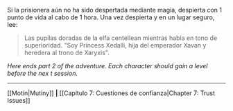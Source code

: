 Si la prisionera aún no ha sido despertada mediante magia, despierta con 1 punto de vida al cabo de 1 hora. Una vez despierta y en un lugar seguro, lee:  

> Las pupilas doradas de la elfa centellean mientras habla en tono de superioridad. "Soy Princess Xedalli, hija del emperador Xavan y heredera al trono de Xaryxis".  

_Here ends part 2 of the adventure. Each character should gain a level before the nex_ _t session._
* * *

[[Motín|Mutiny]] **|** [[Capítulo 7: Cuestiones de confianza|Chapter 7: Trust Issues]]
